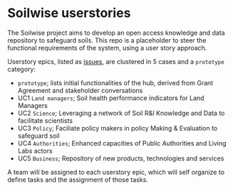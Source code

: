 # Soilwise userstories

The Soilwise project aims to develop an open access knowledge and data repository to safeguard soils. This repo is a placeholder to steer the functional requirements of the system, using a user story approach.

Userstory epics, listed as [issues](https://github.com/soilwise-he/Soilwise-userstory-epics/issues), are clustered in 5 cases and a `prototype` category:

- `prototype`; lists initial functionalities of the hub, derived from Grant Agreement and stakeholder conversations
- UC1 `Land managers`; Soil health performance indicators for Land Managers
- UC2 `Science`; Leveraging a network of Soil R&I Knowledge and Data to facilitate scientists
- UC3 `Policy`; Faciliate policy makers in policy Making & Evaluation to safeguard soil
- UC4 `Authorities`; Enhanced capacities of Public Authorities and Living Labs actors
- UC5 `Business`; Repository of new products, technologies and services

A team will be assigned to each userstory epic, which will self organize to define tasks and the assignment of those tasks.



